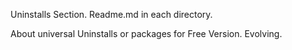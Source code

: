 Uninstalls Section.
Readme.md in each directory.

About universal Uninstalls or packages for Free Version. Evolving.
